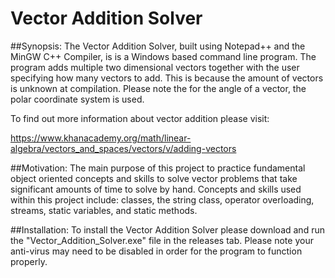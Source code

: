 # Vector Addition Solver
##Synopsis:
The Vector Addition Solver, built using Notepad++ and the MinGW C++ Compiler, is is a Windows based command line program. The program adds multiple two dimensional vectors together with the user specifying how many vectors to add. This is because the amount of vectors is unknown at compilation. Please note the for the angle of a vector, the polar coordinate system is used.

To find out more information about vector addition please visit: 

https://www.khanacademy.org/math/linear-algebra/vectors_and_spaces/vectors/v/adding-vectors

##Motivation:
The main purpose of this project to practice fundamental object oriented concepts and skills to solve vector problems that take significant amounts of time to solve by hand. Concepts and skills used within this project include: classes, the string class, operator overloading, streams, static variables, and static methods.

##Installation:
To install the Vector Addition Solver please download and run the "Vector_Addition_Solver.exe" file in the releases tab. Please note your anti-virus may need to be disabled in order for the program to function properly. 
